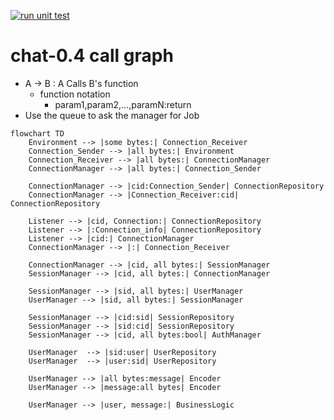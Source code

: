 [![run unit test](https://github.com/kuro11pow2/chat/actions/workflows/main.yml/badge.svg)](https://github.com/kuro11pow2/chat/actions/workflows/main.yml)

# chat-0.4 call graph 
* A -> B : A Calls B's function
    * function notation
        * param1,param2,...,paramN:return
* Use the queue to ask the manager for Job

```mermaid
flowchart TD
    Environment --> |some bytes:| Connection_Receiver
    Connection_Sender --> |all bytes:| Environment
    Connection_Receiver --> |all bytes:| ConnectionManager
    ConnectionManager --> |all bytes:| Connection_Sender
    
    ConnectionManager --> |cid:Connection_Sender| ConnectionRepository
    ConnectionManager --> |Connection_Receiver:cid| ConnectionRepository

    Listener --> |cid, Connection:| ConnectionRepository
    Listener --> |:Connection_info| ConnectionRepository
    Listener --> |cid:| ConnectionManager
    ConnectionManager --> |:| Connection_Receiver

    ConnectionManager --> |cid, all bytes:| SessionManager
    SessionManager --> |cid, all bytes:| ConnectionManager

    SessionManager --> |sid, all bytes:| UserManager
    UserManager --> |sid, all bytes:| SessionManager

    SessionManager --> |cid:sid| SessionRepository
    SessionManager --> |sid:cid| SessionRepository
    SessionManager --> |cid, all bytes:bool| AuthManager

    UserManager  --> |sid:user| UserRepository
    UserManager  --> |user:sid| UserRepository

    UserManager --> |all bytes:message| Encoder
    UserManager --> |message:all bytes| Encoder

    UserManager --> |user, message:| BusinessLogic

    

```